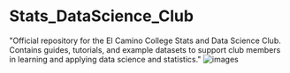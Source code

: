 # Stats_DataScience_Club
"Official repository for the El Camino College Stats and Data Science Club. Contains guides, tutorials, and example datasets to support club members in learning and applying data science and statistics."
![images](https://github.com/user-attachments/assets/3b11b642-1d9a-4478-8f8c-6ea14d7ed392)
